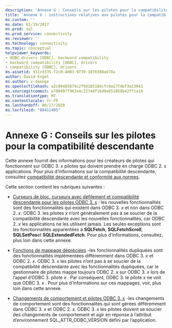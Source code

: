 ```yaml
---
description: 'Annexe G : Conseils sur les pilotes pour la compatibilité descendante'
title: 'Annexe G : instructions relatives aux pilotes pour la compatibilité descendante | Microsoft Docs'
ms.custom: ''
ms.date: 01/19/2017
ms.prod: sql
ms.prod_service: connectivity
ms.reviewer: ''
ms.technology: connectivity
ms.topic: conceptual
helpviewer_keywords:
- ODBC drivers [ODBC], backward compatibility
- backward compatibility [ODBC], drivers
- compatibility [ODBC], drivers
ms.assetid: 911cd335-f2c0-4d03-9739-1078308a678a
author: David-Engel
ms.author: v-daenge
ms.openlocfilehash: e2c09485879c2f0d16518dcfc0a17f4bf3a13943
ms.sourcegitcommit: e700497f962e4c2274df16d9e651059b42ff1a10
ms.translationtype: MT
ms.contentlocale: fr-FR
ms.lasthandoff: 08/17/2020
ms.locfileid: "88411405"
---
```

# <a name="appendix-g-driver-guidelines-for-backward-compatibility"></a>Annexe G : Conseils sur les pilotes pour la compatibilité descendante
Cette annexe fournit des informations pour les créateurs de pilotes qui fonctionnent sur ODBC 3. *x* pilotes qui doivent prendre en charge ODBC 2. *x* applications. Pour plus d’informations sur la compatibilité descendante, consultez [compatibilité descendante et conformité aux normes](../../../odbc/reference/develop-app/backward-compatibility-and-standards-compliance.md).  
  
 Cette section contient les rubriques suivantes :  
  
-   [Curseurs de bloc, curseurs avec défilement et compatibilité descendante pour les pilotes ODBC 3. x](../../../odbc/reference/appendixes/block-cursors-scrollable-cursors-and-backward-compatibility.md) : les nouvelles fonctionnalités sont des fonctionnalités qui existent dans ODBC 3. *x* et non dans ODBC 2. *x*. ODBC 3. les pilotes *x* n’ont généralement pas à se soucier de la compatibilité descendante avec les nouvelles fonctionnalités, car ODBC 2. *x* les applications ne les utilisent jamais. Les seules exceptions sont les fonctionnalités apparentées à **SQLFetch**, **SQLFetchScroll**, **SQLSetPos**et **SQLExtendedFetch**. Pour plus d’informations, consultez, plus loin dans cette annexe.  
  
-   [Fonctions de mappage dépréciées](../../../odbc/reference/appendixes/mapping-deprecated-functions.md) -les fonctionnalités dupliquées sont des fonctionnalités implémentées différemment dans ODBC 3. *x* et ODBC 2. *x*. ODBC 3. *x* les pilotes n’ont pas à se soucier de la compatibilité descendante avec les fonctionnalités dupliquées, car le gestionnaire de pilotes mappe toujours ODBC 2. *x* sur ODBC 3. *x* lors de l’appel d’ODBC 3. pilote *x* . Par conséquent, ODBC 3. le pilote *x* ne voit que ODBC 3. *x* . Pour plus d’informations sur ces mappages, voir, plus loin dans cette annexe.  
  
-   [Changements de comportement et pilotes ODBC 3. x](../../../odbc/reference/appendixes/behavioral-changes-and-odbc-3-x-drivers.md) -les changements de comportement sont des fonctionnalités qui sont gérées différemment dans ODBC 3. *x* et ODBC 2. *x*. ODBC 3. *x* les pilotes doivent se soucier des changements de comportement et agir en réponse à l’attribut d’environnement SQL_ATTR_ODBC_VERSION défini par l’application.
